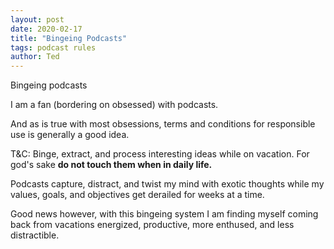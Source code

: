 ```yaml
---
layout: post
date: 2020-02-17
title: "Bingeing Podcasts"
tags: podcast rules
author: Ted
---
```


Bingeing podcasts

I am a fan (bordering on obsessed) with podcasts.

And as is true with most obsessions, terms and conditions for responsible use is generally a good idea.

T&C: Binge, extract, and process interesting ideas while on vacation. For god's sake **do not touch them when in daily life.**

Podcasts capture, distract, and twist my mind with exotic thoughts while my values, goals, and objectives get derailed for weeks at a time.

Good news however, with this bingeing system I am finding myself coming back from vacations energized, productive, more enthused, and less distractible.
